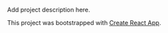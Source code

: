 
Add project description here.


This project was bootstrapped with [Create React App](https://github.com/facebookincubator/create-react-app).

